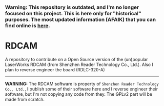 ### Warning: This repository is outdated, and I'm no longer focused on this project. This is here only for "historical" purposes. The most updated information (AFAIK) that you can find online is [here](http://stefan.schuermans.info/rdcam/rdlc320a.html).

# RDCAM
A repository to contribute on a Open Source version of the (un)popular LaserWorks RDCAM (from Shenzhen Reader Technology Co., Ltd.). Also I plan to reverse engineer the board (RDLC-320-A)

---

**WARNING:** The RDCAM software is property of `Shenzhen Reader Technology Co., Ltd.`, I publish some of their software here and I reverse engineer their software, but I'm not copying any code from they. The GPLv2 part will be made from scratch.
